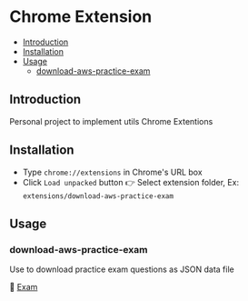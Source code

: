 # Chrome Extension

- [Introduction](#introduction)
- [Installation](#installation)
- [Usage](#usage)
  - [download-aws-practice-exam](#download-aws-practice-exam)

## Introduction
Personal project to implement utils Chrome Extentions

## Installation
- Type `chrome://extensions` in Chrome's URL box
- Click `Load unpacked` button 👉 Select extension folder, Ex: `extensions/download-aws-practice-exam`


## Usage

### download-aws-practice-exam
Use to download practice exam questions as JSON data file

🔗 [Exam](https://portal.tutorialsdojo.com/courses/aws-certified-developer-associate-practice-exams/lessons/practice-exams-timed-mode-3/quizzes/aws-certified-developer-associate-practice-exam-timed-mode-set-3/) 
